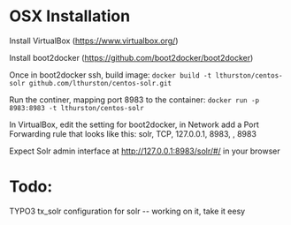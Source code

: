 # OSX Installation

Install VirtualBox (https://www.virtualbox.org/)

Install boot2docker (https://github.com/boot2docker/boot2docker)

Once in boot2docker ssh, build image: `docker build -t lthurston/centos-solr github.com/lthurston/centos-solr.git`

Run the continer, mapping port 8983 to the container: `docker run -p 8983:8983 -t lthurston/centos-solr`

In VirtualBox, edit the setting for boot2docker, in Network add a Port Forwarding rule that looks like this: solr, TCP, 127.0.0.1, 8983, , 8983

Expect Solr admin interface at http://127.0.0.1:8983/solr/#/ in your browser

# Todo:

TYPO3 tx_solr configuration for solr -- working on it, take it eesy
